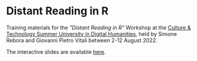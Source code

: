 # Distant Reading in R

Training materials for the *"Distant Reading in R"* Workshop at the [Culture & Technology Summer University in Digital Humanities](https://esu.fdhl.info/), held by Simone Rebora and Giovanni Pietro Vitali between 2-12 August 2022. 

The interactive slides are available [here](https://drive.google.com/drive/folders/1FsDlYUBsUbqDgv8BbdIkCWLROGlf8QkN?usp=sharing).
